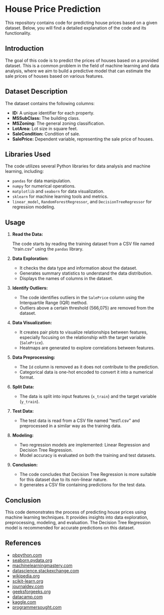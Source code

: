 # House Price Prediction 

This repository contains code for predicting house prices based on a given dataset. Below, you will find a detailed explanation of the code and its functionality.

## Introduction

The goal of this code is to predict the prices of houses based on a provided dataset. This is a common problem in the field of machine learning and data analysis, where we aim to build a predictive model that can estimate the sale prices of houses based on various features.

## Dataset Description

The dataset contains the following columns:

- **ID:** A unique identifier for each property.
- **MSSubClass:** The building class.
- **MSZoning:** The general zoning classification.
- **LotArea:** Lot size in square feet.
- **SaleCondition:** Condition of sale.
- **SalePrice:** Dependent variable, representing the sale price of houses.

## Libraries Used

The code utilizes several Python libraries for data analysis and machine learning, including:

- `pandas` for data manipulation.
- `numpy` for numerical operations.
- `matplotlib` and `seaborn` for data visualization.
- `sklearn` for machine learning tools and metrics.
- `linear_model`, `RandomForestRegressor`, and `DecisionTreeRegressor` for regression modeling.

## Usage

1. **Read the Data:**

   The code starts by reading the training dataset from a CSV file named "train.csv" using the `pandas` library.

2. **Data Exploration:**

   - It checks the data type and information about the dataset.
   - Generates summary statistics to understand the data distribution.
   - Displays the names of columns in the dataset.

3. **Identify Outliers:**

   - The code identifies outliers in the `SalePrice` column using the Interquartile Range (IQR) method.
   - Outliers above a certain threshold (566,075) are removed from the dataset.

4. **Data Visualization:**

   - It creates pair plots to visualize relationships between features, especially focusing on the relationship with the target variable (`SalePrice`).
   - Heatmaps are generated to explore correlations between features.

5. **Data Preprocessing:**

   - The `Id` column is removed as it does not contribute to the prediction.
   - Categorical data is one-hot encoded to convert it into a numerical format.

6. **Split Data:**

   - The data is split into input features (`x_train`) and the target variable (`y_train`).

7. **Test Data:**

   - The test data is read from a CSV file named "test1.csv" and preprocessed in a similar way as the training data.

8. **Modeling:**

   - Two regression models are implemented: Linear Regression and Decision Tree Regression.
   - Model accuracy is evaluated on both the training and test datasets.

9. **Conclusion:**

   - The code concludes that Decision Tree Regression is more suitable for this dataset due to its non-linear nature.
   - It generates a CSV file containing predictions for the test data.

## Conclusion

This code demonstrates the process of predicting house prices using machine learning techniques. It provides insights into data exploration, preprocessing, modeling, and evaluation. The Decision Tree Regression model is recommended for accurate predictions on this dataset.

## References

- [pbpython.com](https://pbpython.com)
- [seaborn.pydata.org](https://seaborn.pydata.org)
- [machinelearningmastery.com](https://machinelearningmastery.com)
- [datascience.stackexchange.com](https://datascience.stackexchange.com)
- [wikipedia.org](https://wikipedia.org)
- [scikit-learn.org](https://scikit-learn.org)
- [journaldev.com](https://www.journaldev.com)
- [geeksforgeeks.org](https://www.geeksforgeeks.org)
- [datacamp.com](https://www.datacamp.com)
- [kaggle.com](https://www.kaggle.com)
- [programmersought.com](https://www.programmersought.com)

